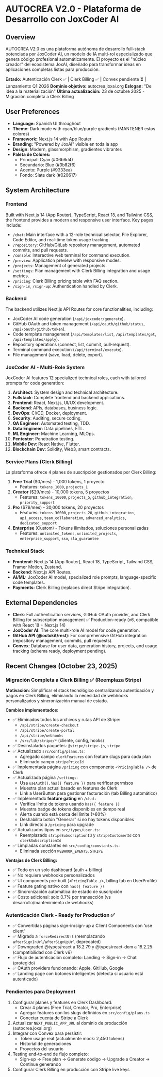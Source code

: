 # AUTOCREA V2.0 - Plataforma de Desarrollo con JoxCoder AI

## Overview
AUTOCREA V2.0 es una plataforma autónoma de desarrollo full-stack potenciada por JoxCoder AI, un modelo de IA multi-rol especializado que genera código profesional automáticamente. El proyecto es el "núcleo creador" del ecosistema JoxAI, diseñado para transformar ideas en aplicaciones completas listas para producción.

**Estado:** Autenticación Clerk ✅ | Clerk Billing ✅ | Convex pendiente ⏳ | Lanzamiento Q1 2026
**Dominio objetivo:** autocrea.joxai.org
**Eslogan:** "De idea a la materialización"
**Última actualización:** 23 de octubre 2025 - Migración completa a Clerk Billing

## User Preferences
- **Language:** Spanish UI throughout
- **Theme:** Dark mode with cyan/blue/purple gradients (MANTENER estos colores)
- **Framework:** Next.js 14 with App Router
- **Branding:** "Powered by JoxAI" visible en toda la app
- **Design:** Modern, glassmorphism, gradientes vibrantes
- **Paleta de Colores:**
  - Principal: Cyan (#06b6d4)
  - Secundario: Blue (#3b82f6)
  - Acento: Purple (#9333ea)
  - Fondo: Slate dark (#020617)

## System Architecture

### Frontend
Built with Next.js 14 (App Router), TypeScript, React 18, and Tailwind CSS, the frontend provides a modern and responsive user interface. Key pages include:
- `/chat`: Main interface with a 12-role technical selector, File Explorer, Code Editor, and real-time token usage tracking.
- `/repository`: GitHub/GitLab repository management, automated commits, and pull requests.
- `/console`: Interactive web terminal for command execution.
- `/preview`: Application preview with responsive modes.
- `/projects`: Management of generated projects.
- `/settings`: Plan management with Clerk Billing integration and usage metrics.
- `/pricing`: Clerk Billing pricing table with FAQ section.
- `/sign-in`, `/sign-up`: Authentication handled by Clerk.

### Backend
The backend utilizes Next.js API Routes for core functionalities, including:
- JoxCoder AI code generation (`/api/joxcoder/generate`).
- GitHub OAuth and token management (`/api/oauth/github/status`, `/api/oauth/github/token`).
- Code template management (`/api/templates/list`, `/api/templates/get`, `/api/templates/apply`).
- Repository operations (connect, list, commit, pull-request).
- Terminal command execution (`/api/terminal/execute`).
- File management (save, load, delete, export).

### JoxCoder AI - Multi-Role System
JoxCoder AI features 12 specialized technical roles, each with tailored prompts for code generation:
1.  **Architect**: System design and technical architecture.
2.  **Fullstack**: Complete frontend and backend applications.
3.  **Frontend**: React, Next.js, UI/UX development.
4.  **Backend**: APIs, databases, business logic.
5.  **DevOps**: CI/CD, Docker, deployment.
6.  **Security**: Auditing, secure coding.
7.  **QA Engineer**: Automated testing, TDD.
8.  **Data Engineer**: Data pipelines, ETL.
9.  **ML Engineer**: Machine Learning, MLOps.
10. **Pentester**: Penetration testing.
11. **Mobile Dev**: React Native, Flutter.
12. **Blockchain Dev**: Solidity, Web3, smart contracts.

### Service Plans (Clerk Billing)
La plataforma ofrece 4 planes de suscripción gestionados por Clerk Billing:
1. **Free Trial** ($0/mes) - 1,000 tokens, 1 proyecto
   - Features: `tokens_1000`, `projects_1`
2. **Creator** ($29/mes) - 10,000 tokens, 5 proyectos
   - Features: `tokens_10000`, `projects_5`, `github_integration`, `priority_support`
3. **Pro** ($79/mes) - 30,000 tokens, 20 proyectos
   - Features: `tokens_30000`, `projects_20`, `github_integration`, `api_access`, `team_collaboration`, `advanced_analytics`, `dedicated_support`
4. **Enterprise** (Custom) - Tokens ilimitados, soluciones personalizadas
   - Features: `unlimited_tokens`, `unlimited_projects`, `enterprise_support`, `sso`, `sla_guarantee`

### Technical Stack
-   **Frontend:** Next.js 14 (App Router), React 18, TypeScript, Tailwind CSS, Framer Motion, Zustand.
-   **Backend:** Next.js API Routes.
-   **AI/ML:** JoxCoder AI model, specialized role prompts, language-specific code templates.
-   **Payments:** Clerk Billing (replaces direct Stripe integration).

## External Dependencies
-   **Clerk**: Full authentication services, GitHub OAuth provider, and Clerk Billing for subscription management ✅ Production-ready (v6, compatible with React 18 + Next.js 14)
-   **JoxCoder AI**: The core multi-role AI model for code generation.
-   **GitHub API (@octokit/rest)**: For comprehensive GitHub integration (repository management, commits, pull requests).
-   **Convex**: Database for user data, generation history, projects, and usage tracking (schema ready, deployment pending).

## Recent Changes (October 23, 2025)

### Migración Completa a Clerk Billing ✅ (Reemplaza Stripe)
**Motivación**: Simplificar el stack tecnológico centralizando autenticación y pagos en Clerk Billing, eliminando la necesidad de webhooks personalizados y sincronización manual de estado.

**Cambios implementados:**
- ✅ Eliminados todos los archivos y rutas API de Stripe:
  - `/api/stripe/create-checkout`
  - `/api/stripe/create-portal`
  - `/api/stripe/webhooks`
  - `/src/lib/stripe/*` (cliente, config, hooks)
- ✅ Desinstalados paquetes: `@stripe/stripe-js`, `stripe`
- ✅ Actualizado `src/config/plans.ts`:
  - Agregado campo `clerkFeatures` con feature slugs para cada plan
  - Eliminado campo `stripePriceId`
- ✅ Implementada página `/pricing` con componente `<PricingTable />` de Clerk
- ✅ Actualizada página `/settings`:
  - Usa `useAuth().has({ feature })` para verificar permisos
  - Muestra plan actual basado en features de Clerk
  - Link a UserButton para gestionar facturación (tab Billing automático)
- ✅ Implementado **feature gating** en `/chat`:
  - Verifica límite de tokens usando `has({ feature })`
  - Muestra badge de tokens disponibles en tiempo real
  - Alerta cuando está cerca del límite (>80%)
  - Deshabilita botón "Generar" si no hay tokens disponibles
  - Link directo a `/pricing` para upgrade
- ✅ Actualizados tipos en `src/types/user.ts`:
  - Reemplazado `stripeSubscriptionId` y `stripeCustomerId` con `clerkSubscriptionId`
- ✅ Limpiadas constantes en `src/config/constants.ts`:
  - Eliminada sección `WEBHOOK_EVENTS.STRIPE`

**Ventajas de Clerk Billing:**
- ✅ Todo en un solo dashboard (auth + billing)
- ✅ No requiere webhooks personalizados
- ✅ UI components pre-built (`<PricingTable />`, billing tab en UserProfile)
- ✅ Feature gating nativo con `has({ feature })`
- ✅ Sincronización automática de estado de suscripción
- ✅ Costo adicional: solo 0.7% por transacción (vs desarrollo/mantenimiento de webhooks)

### Autenticación Clerk - Ready for Production ✅
- ✅ Convertidas páginas sign-in/sign-up a Client Components con 'use client'
- ✅ Migrado a `forceRedirectUrl` (reemplazando `afterSignInUrl`/`afterSignUpUrl` deprecated)
- ✅ Downgraded @types/react a 18.2.79 y @types/react-dom a 18.2.25 (compatibilidad con Clerk v6)
- ✅ Flujo de autenticación completo: Landing → Sign-in → Chat (protegido)
- ✅ OAuth providers funcionando: Apple, GitHub, Google
- ✅ Landing page con botones inteligentes (detecta si usuario está autenticado)

### Pendientes para Deployment
1. Configurar planes y features en Clerk Dashboard:
   - Crear 4 planes (Free Trial, Creator, Pro, Enterprise)
   - Agregar features con los slugs definidos en `src/config/plans.ts`
   - Conectar cuenta de Stripe a Clerk
2. Actualizar `NEXT_PUBLIC_APP_URL` al dominio de producción (autocrea.joxai.org)
3. Integrar con Convex para persistir:
   - Token usage real (actualmente mock: 2,450 tokens)
   - Historial de generaciones
   - Proyectos del usuario
4. Testing end-to-end de flujo completo:
   - Sign-up → Free plan → Generate código → Upgrade a Creator → Continue generando
5. Configurar Clerk Billing en producción con Stripe live keys
